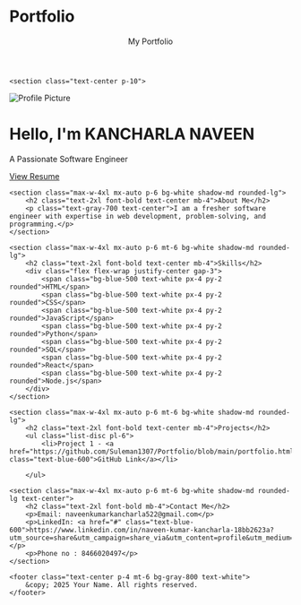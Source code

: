 # Portfolio
<!DOCTYPE html>
<html lang="en">
<head>
    <meta charset="UTF-8">
    <meta name="viewport" content="width=device-width, initial-scale=1.0">
    <title>Portfolio</title>
    <script src="https://cdn.tailwindcss.com"></script>
</head>
<body class="bg-gray-100">
    <header class="bg-blue-600 text-white p-4 text-center text-2xl font-bold">
        My Portfolio
    </header>
    
    <section class="text-center p-10">
  <img src="C:\Users\shaik\OneDrive\Desktop\Naveen\Naveen\WhatsApp Image 2025-03-16 at 17.15.14_9d8777c7.jpg" alt="Profile Picture" class="w-30 h-40 mx-auto rounded-full">
        <h1 class="text-4xl font-bold">Hello, I'm <span class="text-blue-600">KANCHARLA  NAVEEN</span></h1>
        <p class="text-lg text-gray-700 mt-2">A Passionate Software Engineer</p>
        <a href="C:\Users\shaik\OneDrive\Desktop\Naveen\naveen_kumar_resume.docx" target="_blank" class="mt-4 inline-block bg-blue-600 text-white px-4 py-2 rounded">View Resume</a>
    </section>

    <section class="max-w-4xl mx-auto p-6 bg-white shadow-md rounded-lg">
        <h2 class="text-2xl font-bold text-center mb-4">About Me</h2>
        <p class="text-gray-700 text-center">I am a fresher software engineer with expertise in web development, problem-solving, and programming.</p>
    </section>

    <section class="max-w-4xl mx-auto p-6 mt-6 bg-white shadow-md rounded-lg">
        <h2 class="text-2xl font-bold text-center mb-4">Skills</h2>
        <div class="flex flex-wrap justify-center gap-3">
            <span class="bg-blue-500 text-white px-4 py-2 rounded">HTML</span>
            <span class="bg-blue-500 text-white px-4 py-2 rounded">CSS</span>
            <span class="bg-blue-500 text-white px-4 py-2 rounded">JavaScript</span>
            <span class="bg-blue-500 text-white px-4 py-2 rounded">Python</span>
            <span class="bg-blue-500 text-white px-4 py-2 rounded">SQL</span>
            <span class="bg-blue-500 text-white px-4 py-2 rounded">React</span>
            <span class="bg-blue-500 text-white px-4 py-2 rounded">Node.js</span>
        </div>
    </section>

    <section class="max-w-4xl mx-auto p-6 mt-6 bg-white shadow-md rounded-lg">
        <h2 class="text-2xl font-bold text-center mb-4">Projects</h2>
        <ul class="list-disc pl-6">
            <li>Project 1 - <a href="https://github.com/Suleman1307/Portfolio/blob/main/portfolio.html" class="text-blue-600">GitHub Link</a></li>
            
        </ul>

    <section class="max-w-4xl mx-auto p-6 mt-6 bg-white shadow-md rounded-lg text-center">
        <h2 class="text-2xl font-bold mb-4">Contact Me</h2>
        <p>Email: naveenkumarkancharla522@gmail.com</p>
        <p>LinkedIn: <a href="#" class="text-blue-600">https://www.linkedin.com/in/naveen-kumar-kancharla-18bb2623a?utm_source=share&utm_campaign=share_via&utm_content=profile&utm_medium=android_app</a></p>
        <p>Phone no : 8466020497</p>
    </section>

    <footer class="text-center p-4 mt-6 bg-gray-800 text-white">
        &copy; 2025 Your Name. All rights reserved.
    </footer>
</body>
</html>
